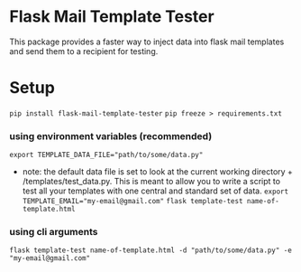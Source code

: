 # Flask Mail Template Tester
This package provides a faster way to inject data into flask mail templates and send them to a recipient for testing.

# Setup
`pip install flask-mail-template-tester`
`pip freeze > requirements.txt`

### using environment variables (recommended)
`export TEMPLATE_DATA_FILE="path/to/some/data.py"`
- note: the default data file is set to look at the current working directory + /templates/test_data.py. This is meant to allow you to write a script to test all your templates with one central and standard set of data.
`export TEMPLATE_EMAIL="my-email@gmail.com"`
`flask template-test name-of-template.html`

### using cli arguments
`flask template-test name-of-template.html -d "path/to/some/data.py" -e "my-email@gmail.com"`

